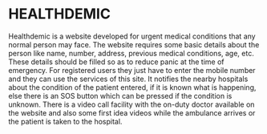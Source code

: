# HEALTHDEMIC

Healthdemic is a website developed for urgent medical conditions that any normal person may face. The website requires some basic details about the person like name, number, address, previous medical conditions, age, etc. These details should be filled so as to reduce panic at the time of emergency. For registered users they just have to enter the mobile number and they can use the services of this site. It notifies the nearby hospitals about the condition of the patient entered, if it is known what is happening, else there is an SOS button which can be pressed if the condition is unknown. There is a video call facility with the on-duty doctor available on the website and also some first idea videos while the ambulance arrives or the patient is taken to the hospital.
